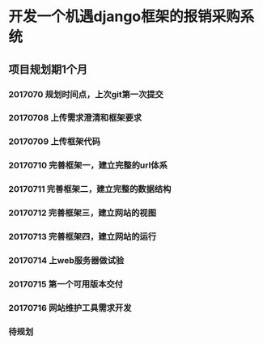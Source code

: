 # 开发一个机遇django框架的报销采购系统

## 项目规划期1个月

### 2017070 规划时间点，上次git第一次提交

### 20170708 上传需求澄清和框架要求

### 20170709 上传框架代码

### 20170710 完善框架一，建立完整的url体系

### 20170711 完善框架二，建立完整的数据结构

### 20170712 完善框架三，建立网站的视图

### 20170713 完善框架四，建立网站的运行

### 20170714 上web服务器做试验

### 20170715 第一个可用版本交付

### 20170716 网站维护工具需求开发

### 待规划


